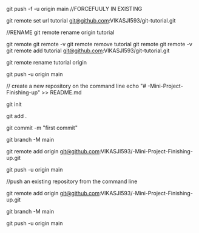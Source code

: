 git push -f -u origin main       //FORCEFUULY IN EXISTING


 git remote set url tutorial git@github.com:VIKASJI593/git-tutorial.git

//RENAME
git remote rename origin tutorial

git remote
git remote -v
git remote remove tutorial
git remote
git remote -v
git remote add tutorial git@github.com:VIKASJI593/git-tutorial.git

git remote rename tutorial origin

git push -u origin main











// create a new repository on the command line
echo "# -Mini-Project-Finishing-up" >> README.md

git init

git add .

git commit -m "first commit"

git branch -M main

git remote add origin git@github.com:VIKASJI593/-Mini-Project-Finishing-up.git

git push -u origin main

//push an existing repository from the command line

git remote add origin git@github.com:VIKASJI593/-Mini-Project-Finishing-up.git

git branch -M main

git push -u origin main
